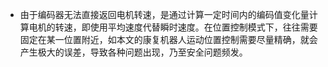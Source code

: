 - 由于编码器无法直接返回电机转速，是通过计算一定时间内的编码值变化量计算电机的转速，即使用平均速度代替瞬时速度。在位置控制模式下，往往需要固定在某一位置附近，如本文的康复机器人运动位置控制需要尽量精确，就会产生极大的误差，导致各种问题出现，乃至安全问题频发。